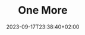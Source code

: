 ---
title: "One More"
date: 2023-09-17T23:38:40+02:00
draft: false
tags:
categories:
image: /images/gallery/img-8.jpeg
alt: 'happyyyyy'
size: small
---
